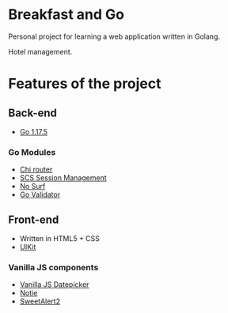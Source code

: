 # Breakfast and Go

Personal project for learning a web application written in Golang.

Hotel management.

# Features of the project
## Back-end
- [Go 1.17.5](https://go.dev/)

### Go Modules
- [Chi router](github.com/alexedwards/scs/v2)
- [SCS Session Management](github.com/go-chi/chi)
- [No Surf](github.com/justinas/nosurf)
- [Go Validator](github.com/asaskevich/govalidator)


## Front-end
- Written in HTML5 + CSS
- [UIKit](https://getuikit.com)

### Vanilla JS components
- [Vanilla JS Datepicker](https://mymth.github.io/vanillajs-datepicker/#/)
- [Notie](https://github.com/jaredreich/notie)
- [SweetAlert2](https://github.com/sweetalert2/sweetalert2)
